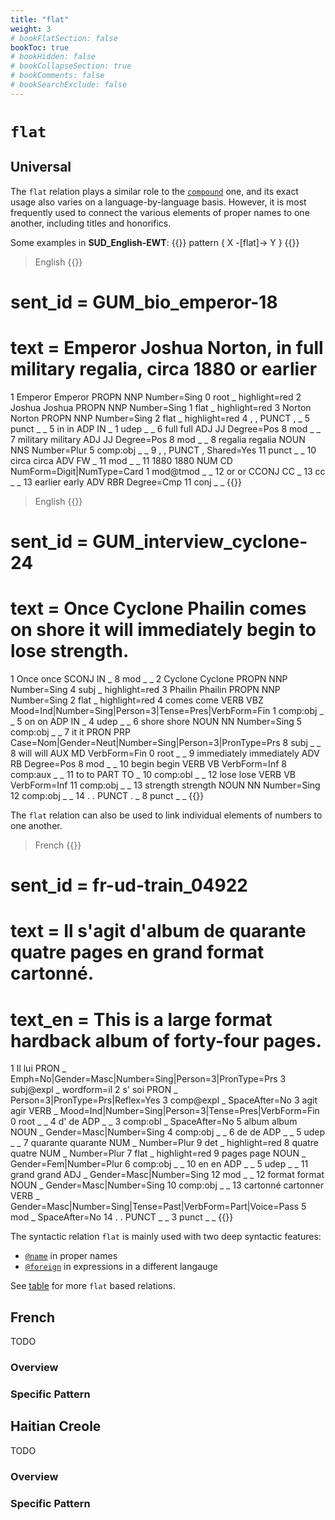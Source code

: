 ```yaml
---
title: "flat"
weight: 3
# bookFlatSection: false
bookToc: true
# bookHidden: false
# bookCollapseSection: true
# bookComments: false
# bookSearchExclude: false
---
```


# `flat`

## Universal


The `flat` relation plays a similar role to the [`compound`](../compound/compound.md) one, and its exact usage also varies on a language-by-language basis. However, it is most frequently used to connect the various elements of proper names to one another, including titles and honorifics.

Some examples in **SUD_English-EWT**:
{{<grew corpus="SUD_English-EWT@2.13" >}}
pattern { X -[flat]-> Y }
{{</grew>}}


> English
{{<conll>}}
# sent_id = GUM_bio_emperor-18
# text = Emperor Joshua Norton, in full military regalia, circa 1880 or earlier
1	Emperor	Emperor	PROPN	NNP	Number=Sing	0	root	_	highlight=red
2	Joshua	Joshua	PROPN	NNP	Number=Sing	1	flat	_	highlight=red
3	Norton	Norton	PROPN	NNP	Number=Sing	2	flat	_	highlight=red
4	,	,	PUNCT	,	_	5	punct	_	_
5	in	in	ADP	IN	_	1	udep	_	_
6	full	full	ADJ	JJ	Degree=Pos	8	mod	_	_
7	military	military	ADJ	JJ	Degree=Pos	8	mod	_	_
8	regalia	regalia	NOUN	NNS	Number=Plur	5	comp:obj	_	_
9	,	,	PUNCT	,	Shared=Yes	11	punct	_	_
10	circa	circa	ADV	FW	_	11	mod	_	_
11	1880	1880	NUM	CD	NumForm=Digit|NumType=Card	1	mod@tmod	_	_
12	or	or	CCONJ	CC	_	13	cc	_	_
13	earlier	early	ADV	RBR	Degree=Cmp	11	conj	_	_
{{</conll>}}

> English
{{<conll>}}
# sent_id = GUM_interview_cyclone-24
# text = Once Cyclone Phailin comes on shore it will immediately begin to lose strength.
1	Once	once	SCONJ	IN	_	8	mod	_	_
2	Cyclone	Cyclone	PROPN	NNP	Number=Sing	4	subj	_	highlight=red
3	Phailin	Phailin	PROPN	NNP	Number=Sing	2	flat	_	highlight=red
4	comes	come	VERB	VBZ	Mood=Ind|Number=Sing|Person=3|Tense=Pres|VerbForm=Fin	1	comp:obj	_	_
5	on	on	ADP	IN	_	4	udep	_	_
6	shore	shore	NOUN	NN	Number=Sing	5	comp:obj	_	_
7	it	it	PRON	PRP	Case=Nom|Gender=Neut|Number=Sing|Person=3|PronType=Prs	8	subj	_	_
8	will	will	AUX	MD	VerbForm=Fin	0	root	_	_
9	immediately	immediately	ADV	RB	Degree=Pos	8	mod	_	_
10	begin	begin	VERB	VB	VerbForm=Inf	8	comp:aux	_	_
11	to	to	PART	TO	_	10	comp:obl	_	_
12	lose	lose	VERB	VB	VerbForm=Inf	11	comp:obj	_	_
13	strength	strength	NOUN	NN	Number=Sing	12	comp:obj	_	_
14	.	.	PUNCT	.	_	8	punct	_	_
{{</conll>}}
  

The `flat` relation can also be used to link individual elements of numbers to one another.

  
> French
{{<conll>}}
# sent_id = fr-ud-train_04922
# text = Il s'agit d'album de quarante quatre pages en grand format cartonné.
# text_en = This is a large format hardback album of forty-four pages.
1	Il	lui	PRON	_	Emph=No|Gender=Masc|Number=Sing|Person=3|PronType=Prs	3	subj@expl	_	wordform=il
2	s'	soi	PRON	_	Person=3|PronType=Prs|Reflex=Yes	3	comp@expl	_	SpaceAfter=No
3	agit	agir	VERB	_	Mood=Ind|Number=Sing|Person=3|Tense=Pres|VerbForm=Fin	0	root	_	_
4	d'	de	ADP	_	_	3	comp:obl	_	SpaceAfter=No
5	album	album	NOUN	_	Gender=Masc|Number=Sing	4	comp:obj	_	_
6	de	de	ADP	_	_	5	udep	_	_
7	quarante	quarante	NUM	_	Number=Plur	9	det	_	highlight=red
8	quatre	quatre	NUM	_	Number=Plur	7	flat	_	highlight=red
9	pages	page	NOUN	_	Gender=Fem|Number=Plur	6	comp:obj	_	_
10	en	en	ADP	_	_	5	udep	_	_
11	grand	grand	ADJ	_	Gender=Masc|Number=Sing	12	mod	_	_
12	format	format	NOUN	_	Gender=Masc|Number=Sing	10	comp:obj	_	_
13	cartonné	cartonner	VERB	_	Gender=Masc|Number=Sing|Tense=Past|VerbForm=Part|Voice=Pass	5	mod	_	SpaceAfter=No
14	.	.	PUNCT	_	_	3	punct	_	_
{{</conll>}}

The syntactic relation `flat` is mainly used with two deep syntactic features:
 - [`@name`](../../../../Deep/name) in proper names
 - [`@foreign`](../../../../Deep/foreign) in expressions in a different langauge

See [table](https://tables.grew.fr/?data=sud_deps/DEPS&cols=flat) for more `flat` based relations.


## French

TODO
### Overview

### Specific Pattern




## Haitian Creole

TODO
### Overview

### Specific Pattern


